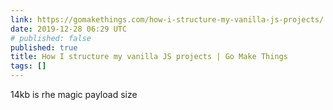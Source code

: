 ```yaml
---
link: https://gomakethings.com/how-i-structure-my-vanilla-js-projects/
date: 2019-12-28 06:29 UTC
# published: false
published: true
title: How I structure my vanilla JS projects | Go Make Things
tags: []
---
```


14kb is rhe magic payload size
